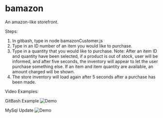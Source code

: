 # bamazon
An amazon-like storefront.

Steps: 
1. In gitbash, type in node bamazonCustomer.js
2. Type in an ID number of an item you would like to purchase. 
4. Type in a quantity that you would like to purchase.
	Note: After an item  ID and quantity have been selected, if a product is out of stock, user will be informed, and after five seconds, the inventory will appear to let the user purchase something else.
	If an item and item quantity are available, an amount charged will be shown.
5. The store inventory will load again after 5 seconds after a purchase has been made.

Video Examples: 

GitBash Example
	![Demo](https://user-images.githubusercontent.com/25943616/29246527-d2f0cabc-7fba-11e7-9d5f-c0a9ef9b6431.gif)
	
MySql Update
	![Demo](https://user-images.githubusercontent.com/25943616/29246538-5d6b5e3c-7fbb-11e7-96cc-4a0878950615.gif)